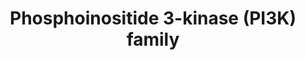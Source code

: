 ---
annotations: []
authors:
- Eweitz
citedin: ''
communities:
- ontox
description: Classes of PI3K genes
last-edited: 2024-11-12
ndex: null
organisms:
- Homo sapiens
redirect_from:
- /index.php/Pathway:WP5472
- /instance/WP5472
- /instance/WP5472_r135814
revision: r135814
schema-jsonld:
- '@context': https://schema.org/
  '@id': https://wikipathways.github.io/pathways/WP5472.html
  '@type': Dataset
  creator:
    '@type': Organization
    name: WikiPathways
  description: Classes of PI3K genes
  keywords:
  - PIK3C2A
  - PIK3C2B
  - PIK3C2G
  - PIK3CA
  - PIK3CB
  - PIK3CD
  - PIK3CG
  - PIK3R1
  - PIK3R2
  - PIK3R3
  - PIK3R4
  - PIK3R5
  - PIK3R6
  license: CC0
  name: Phosphoinositide 3-kinase (PI3K) family
seo: CreativeWork
title: Phosphoinositide 3-kinase (PI3K) family
wpid: WP5472
---